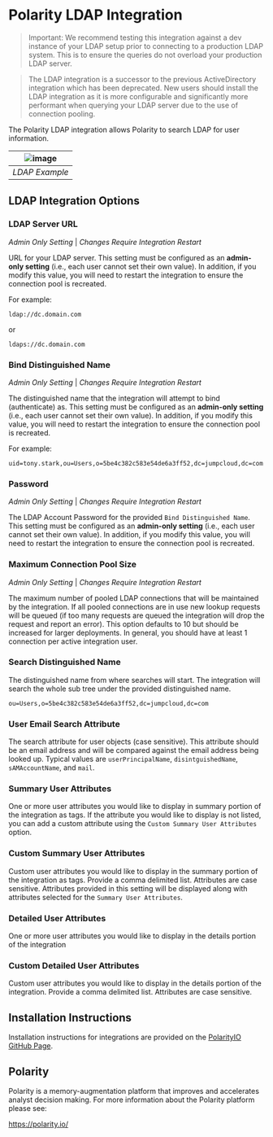 # Polarity LDAP Integration

> Important: We recommend testing this integration against a dev instance of your LDAP setup prior to connecting to a production LDAP system.  This is to ensure the queries do not overload your production LDAP server.


> The LDAP integration is a successor to the previous ActiveDirectory integration which has been deprecated.  New users should install the LDAP integration as it is more configurable and significantly more performant when querying your LDAP server due to the use of connection pooling.

The Polarity LDAP integration allows Polarity to search LDAP for user information.  

| ![image](https://user-images.githubusercontent.com/306319/45964318-7672e700-bff3-11e8-8a7c-6d80a5d5f53e.png) |
|---|
|*LDAP Example*|

## LDAP Integration Options

### LDAP Server URL

*Admin Only Setting* | *Changes Require Integration Restart*

URL for your LDAP server. This setting must be configured as an **admin-only setting** (i.e., each user cannot set their own value).  In addition, if you modify this value, you will need to restart the integration to ensure the connection pool is recreated.

For example:

```
ldap://dc.domain.com
```
or
```
ldaps://dc.domain.com
```

### Bind Distinguished Name

*Admin Only Setting* | *Changes Require Integration Restart*

The distinguished name that the integration will attempt to bind (authenticate) as. This setting must be configured as an **admin-only setting** (i.e., each user cannot set their own value). In addition, if you modify this value, you will need to restart the integration to ensure the connection pool is recreated.

For example:

```
uid=tony.stark,ou=Users,o=5be4c382c583e54de6a3ff52,dc=jumpcloud,dc=com
```

### Password

*Admin Only Setting* | *Changes Require Integration Restart*

The LDAP Account Password for the provided `Bind Distinguished Name`. This setting must be configured as an **admin-only setting** (i.e., each user cannot set their own value). In addition, if you modify this value, you will need to restart the integration to ensure the connection pool is recreated.

### Maximum Connection Pool Size

*Admin Only Setting* | *Changes Require Integration Restart*

The maximum number of pooled LDAP connections that will be maintained by the integration. If all pooled connections are in use new lookup requests will be queued (if too many requests are queued the integration will drop the request and report an error).  This option defaults to 10 but should be increased for larger deployments.  In general, you should have at least 1 connection per active integration user. 


### Search Distinguished Name

The distinguished name from where searches will start.  The integration will search the whole sub tree under the provided distinguished name.

```
ou=Users,o=5be4c382c583e54de6a3ff52,dc=jumpcloud,dc=com
```

### User Email Search Attribute

The search attribute for user objects (case sensitive).  This attribute should be an email address and will be compared against the email address being looked up.  Typical values are `userPrincipalName`, `disintguishedName`, `sAMAccountName`, and `mail`.

### Summary User Attributes

One or more user attributes you would like to display in summary portion of the integration as tags.  If the attribute you would like to display is not listed, you can add a custom attribute using the `Custom Summary User Attributes` option.

### Custom Summary User Attributes

Custom user attributes you would like to display in the summary portion of the integration as tags.  Provide a comma delimited list. Attributes are case sensitive.  Attributes provided in this setting will be displayed along with attributes selected for the `Summary User Attributes`.

### Detailed User Attributes

One or more user attributes you would like to display in the details portion of the integration

### Custom Detailed User Attributes

Custom user attributes you would like to display in the details portion of the integration.  Provide a comma delimited list. Attributes are case sensitive.


## Installation Instructions

Installation instructions for integrations are provided on the [PolarityIO GitHub Page](https://polarityio.github.io/).

## Polarity

Polarity is a memory-augmentation platform that improves and accelerates analyst decision making.  For more information about the Polarity platform please see:

https://polarity.io/
